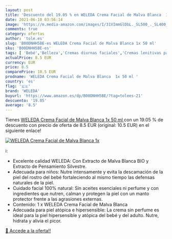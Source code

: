 ```yaml
---
layout: post
title: 'Descuento del 19.05 % en WELEDA Crema Facial de Malva Blanca  1x '
date: 2021-06-10 03:56:14
image: 'https://m.media-amazon.com/images/I/31VImmGlDbL._SL500_._SL400_.jpg'
comments: true
category: ofertas
author: 'tole.es'
slug: 'B00DNHH5BE-es WELEDA Crema Facial de Malva Blanca 1x 50 ml'
sku: 'B00DNHH5BE-es'
tags: [ 'Bebé','Belleza','Cremas diurnas faciales','Cremas lenitivas para bebé','Cuidado de la piel para bebé','Cuidado diurno facial','Hidratantes faciales','Higiene y cuidado','Productos para el cuidado de la cara','Productos para el cuidado de la piel','weleda', ]
actualPrice: 8.5 EUR
currency: EUR
price: 8.5
comparePrice: 10.5 EUR
prodname: 'WELEDA Crema Facial de Malva Blanca  1x 50 ml '
country: 'es'
flag: '🇪🇸'
brand: 'WELEDA'
buyurl: 'https://www.amazon.es/dp/B00DNHH5BE/?tag=tolees-21'
descuento: '19.05'
average: '8.5'
---
```


Tienes [WELEDA Crema Facial de Malva Blanca  1x 50 ml ](https://www.amazon.es/dp/B00DNHH5BE/?tag=tolees-21) con un 19.05 % de descuento con precio de oferta de 8.5 EUR (original: 10.5 EUR) en el siguiente enlace!

[![WELEDA Crema Facial de Malva Blanca  1x ](https://m.media-amazon.com/images/I/31VImmGlDbL._SL500_._SL400_.jpg)](https://www.amazon.es/dp/B00DNHH5BE/?tag=tolees-21)

ℹ️:

- Excelente calidad WELEDA: Con Extracto de Malva Blanca BIO y Extracto de Pensamiento Silvestre.
- Adecuada para niños: Nutre intensamente y evita la descamación de la piel del rostro del bebé fortaleciendo al mismo tiempo las defensas naturales de la piel.
- Cuidado facial 100% natural: Sin aceites esenciales ni perfume y con ingredientes que nutren, calman y protegen la piel con un manto protector frente a las agrasiones externas.
- Contenido: 1 x WELEDA Crema Facial de Malva Blanca
- Adecuada para piel atópica e hipersensible: La crema sin perfume es ideal para la piel hipersensible y atópica del bebé y del adulto. Nutre, hidrata y alivia el picor.

[🛒 Accede a la oferta!!](https://www.amazon.es/dp/B00DNHH5BE/?tag=tolees-21)
